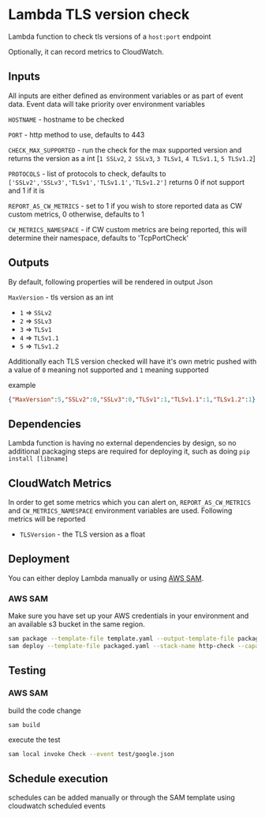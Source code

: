# Lambda TLS version check

Lambda function to check tls versions of a `host:port` endpoint

Optionally, it can record metrics to CloudWatch.

## Inputs

All inputs are either defined as environment variables or as part of event data. Event data
will take priority over environment variables

`HOSTNAME` - hostname to be checked

`PORT` - http method to use, defaults to 443

`CHECK_MAX_SUPPORTED` - run the check for the max supported version and returns the version as a int [`1 SSLv2`, `2 SSLv3`, `3 TLSv1`, `4 TLSv1.1`, `5 TLSv1.2`]

`PROTOCOLS` - list of protocols to check, defaults to `['SSLv2','SSLv3','TLSv1','TLSv1.1','TLSv1.2']` returns 0 if not support and 1 if it is

`REPORT_AS_CW_METRICS` - set to 1 if you wish to store reported data as CW
custom metrics, 0 otherwise, defaults to 1

`CW_METRICS_NAMESPACE` - if CW custom metrics are being reported, this will determine
their namespace, defaults to 'TcpPortCheck'

## Outputs

By default, following properties will be rendered in output Json

`MaxVersion` - tls version as an int 
  - `1` => `SSLv2`
  - `2` => `SSLv3`
  - `3` => `TLSv1`
  - `4` => `TLSv1.1`
  - `5` => `TLSv1.2`

Additionally each TLS version checked will have it's own metric pushed with a value of `0` meaning not supported and `1` meaning supported

example

```json
{"MaxVersion":5,"SSLv2":0,"SSLv3":0,"TLSv1":1,"TLSv1.1":1,"TLSv1.2":1}
```

## Dependencies

Lambda function is having no external dependencies by design, so no additional packaging steps are required
for deploying it, such as doing `pip install [libname]`

## CloudWatch Metrics

In order to get some metrics which you can alert on, `REPORT_AS_CW_METRICS` and `CW_METRICS_NAMESPACE` environment
variables are used. Following metrics will be reported

- `TLSVersion` - the TLS version as a float 

## Deployment

You can either deploy Lambda manually or using [AWS SAM](https://aws.amazon.com/serverless/sam/).


### AWS SAM

Make sure you have set up your AWS credentials in your environment and an available s3 bucket in the same region.

```sh
sam package --template-file template.yaml --output-template-file packaged.yaml --s3-bucket ${BUCKET}
sam deploy --template-file packaged.yaml --stack-name http-check --capabilities CAPABILITY_IAM
```

## Testing

### AWS SAM

build the code change

```
sam build
```

execute the test

```sh
sam local invoke Check --event test/google.json 
```

## Schedule execution

schedules can be added manually or through the SAM template using cloudwatch scheduled events
